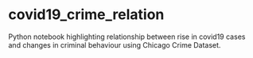 # covid19_crime_relation

Python notebook highlighting relationship between rise in covid19 cases and changes in criminal behaviour using Chicago Crime Dataset. 
